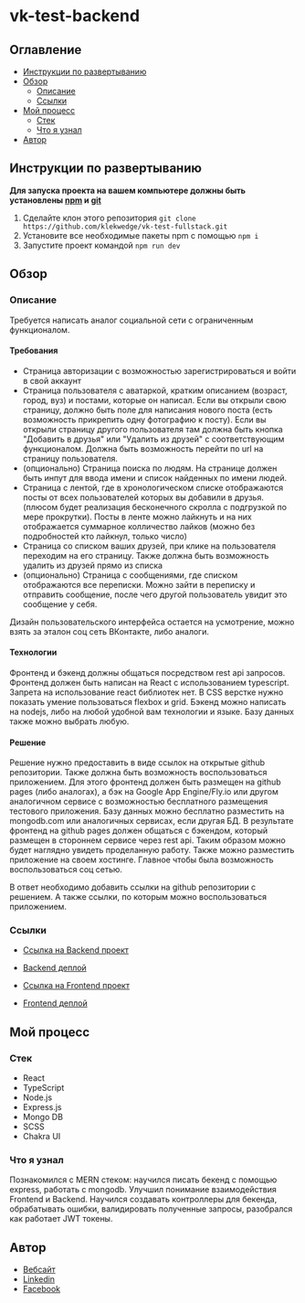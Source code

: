 # vk-test-backend

## Оглавление

- [Инструкции по развертыванию](#инструкции-по-развертыванию)
- [Обзор](#обзор)
  - [Описание](#описание)
  - [Ссылки](#ссылки)
- [Мой процесс](#мой-процесс)
  - [Стек](#стек)
  - [Что я узнал](#что-я-узнал)
- [Автор](#автор)

## Инструкции по развертыванию

**Для запуска проекта на вашем компьютере должны быть установлены [npm](https://nodejs.org/en/) и [git](https://git-scm.com/downloads)**

1. Сделайте клон этого репозитория ```git clone https://github.com/klekwedge/vk-test-fullstack.git```
2. Установите все необходимые пакеты npm с помощью ```npm i```
3. Запустите проект командой ```npm run dev```

## Обзор

### Описание

Требуется написать аналог социальной сети с ограниченным функционалом.

#### Требования

- Страница авторизации с возможностью зарегистрироваться и войти в свой аккаунт
- Страница пользователя с аватаркой, кратким описанием (возраст, город, вуз) и постами, которые он написал. Если вы открыли свою страницу, должно быть поле для написания нового поста (есть возможность прикрепить одну фотографию к посту). Если вы открыли страницу другого пользователя там должна быть кнопка "Добавить в друзья" или "Удалить из друзей" с соответствующим функционалом. Должна быть возможность перейти по url на страницу пользователя.
- (опционально) Страница поиска по людям. На странице должен быть инпут для ввода имени и список найденных по имени людей.
- Страница с лентой, где в хронологическом списке отображаются посты от всех пользователей которых вы добавили в друзья. (плюсом будет реализация бесконечного скролла с подгрузкой по мере прокрутки). Посты в ленте можно лайкнуть и на них отображается суммарное колличество лайков (можно без подробностей кто лайкнул, только число)
- Страница со списком ваших друзей, при клике на пользователя переходим на его страницу. Также должна быть возможность удалить из друзей прямо из списка
- (опционально) Страница с сообщениями, где списком отображаются все переписки. Можно зайти в переписку и отправить сообщение, после чего другой пользователь увидит это сообщение у себя.

Дизайн пользовательского интерфейса остается на усмотрение, можно взять за эталон соц сеть ВКонтакте, либо аналоги.

#### Технологии

Фронтенд и бэкенд должны общаться посредством rest api запросов. Фронтенд должен быть написан на React с использованием typescript. Запрета на использование react библиотек нет. В CSS верстке нужно показать умение пользоваться flexbox и grid. Бэкенд можно написать на nodejs, либо на любой удобной вам технологии и языке. Базу данных также можно выбрать любую.

#### Решение

Решение нужно предоставить в виде ссылок на открытые github репозитории. Также должна быть возможность воспользоваться приложением. Для этого фронтенд должен быть размещен на github pages (либо аналогах), а бэк на Google App Engine/Fly.io или другом аналогичном сервисе с возможностью бесплатного размещения тестового приложения. Базу данных можно бесплатно разместить на mongodb.com или аналогичных сервисах, если другая БД. В результате фронтенд на github pages должен общаться с бэкендом, который размещен в стороннем сервисе через rest api. Таким образом можно будет наглядно увидеть проделанную работу. Также можно разместить приложение на своем хостинге. Главное чтобы была возможность воспользоваться соц сетью.

В ответ необходимо добавить ссылки на github репозитории с решением. А также ссылки, по которым можно воспользоваться приложением.

### Ссылки

- [Ссылка на Backend проект](https://github.com/klekwedge/social-network-frontend)
- [Backend деплой](https://social-network-backend-nbvt.onrender.com/posts)

- [Ссылка на Frontend проект](https://github.com/klekwedge/social-network-frontend)
- [Frontend деплой](https://social-network-frontend.vercel.app/)


## Мой процесс

### Стек

- React
- TypeScript
- Node.js
- Express.js
- Mongo DB
- SCSS
- Chakra UI

### Что я узнал

Познакомился с MERN стеком: научился писать бекенд с помощью express, работать с mongodb. Улучшил понимание взаимодействия Frontend и Backend. Научился создавать контроллеры для бекенда, обрабатывать ошибки, валидировать полученные запросы, разобрался как работает JWT токены.

## Автор

- [Вебсайт](https://klekwedge-cv.vercel.app/)
- [Linkedin](https://www.linkedin.com/in/klekwedge/)
- [Facebook](https://www.facebook.com/klekwedge)
